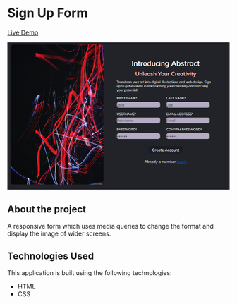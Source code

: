 # Sign Up Form
[Live Demo](https://jn-sign-up-form.netlify.app/)

![Sign Up Form](./project-image.png)

## About the project
A responsive form which uses media queries to change the format and display the image of wider screens. 

## Technologies Used

This application is built using the following technologies:

- HTML
- CSS
